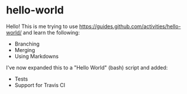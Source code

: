 # hello-world

Hello! This is me trying to use https://guides.github.com/activities/hello-world/ and learn the following:
- Branching 
- Merging 
- Using Markdowns 

I've now expanded this to a "Hello World" (bash) script and added:
- Tests
- Support for Travis CI
